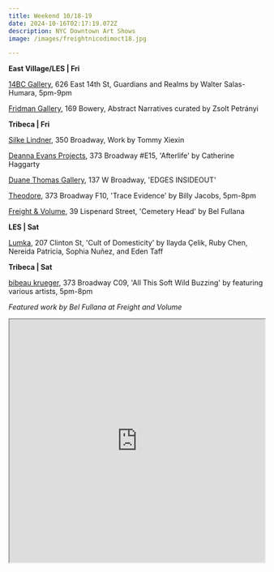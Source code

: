 ```yaml
---
title: Weekend 10/18-19
date: 2024-10-16T02:17:19.072Z
description: NYC Downtown Art Shows
image: /images/freightnicodimoct18.jpg

---
```

**E﻿ast Village/LES | Fri**

[14BC Gallery](https://www.instagram.com/14bcgallery), 626 East 14th St, Guardians and Realms by Walter Salas-Humara, 5pm-9pm

[Fridman Gallery](https://fridmangallery.com/exhibitions/81-abstract-narratives-selected-works-from-the-collection-of-central-bank/), 169 Bowery, Abstract Narratives curated by Zsolt Petrányi

**T﻿ribeca | Fri**

[Silke Lindner](https://www.silkelindner.com/), 350 Broadway, Work by Tommy Xiexin

[Deanna Evans Projects](https://www.deannaevansprojects.com/catherine-haggarty), 373 Broadway #E15, 'Afterlife' by Catherine Haggarty

[Duane Thomas Gallery](https://www.duanethomasgallery.com/), 137 W Broadway, 'EDGES INSIDEOUT'

[Theodore](https://www.theodoreart.com/future), 373 Broadway F10, 'Trace Evidence' by Billy Jacobs, 5pm-8pm

[Freight & Volume](http://www.freightandvolume.com/exhibitions/bel-fullana3), 39 Lispenard Street, 'Cemetery Head' by Bel Fullana

**L﻿ES | Sat**

[Lumka](https://www.lumka.com/), 207 Clinton St, 'Cult of Domesticity' by Ilayda Çelik, Ruby Chen, Nereida Patricia, Sophia Nuñez, and Eden Taff

**T﻿ribeca | Sat**

[bibeau krueger](https://bibeaukrueger.com/), 373 Broadway C09, 'All This Soft Wild Buzzing' by featuring various artists, 5pm-8pm

*F﻿eatured work by Bel Fullana at Freight and Volume*

<iframe src="https://www.google.com/maps/d/u/1/embed?mid=1GjlBTEu3tdpe9i3L8KxmKEeZKDGcIaM&ehbc=2E312F" width="100%" height="480"></iframe>